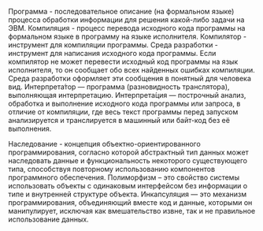 Программа - последовательное описание (на формальном языке) процесса обработки информации для решения какой-либо задачи на ЭВМ. 
Компиляция - процесс перевода исходного кода программы на формальном языке в программу на языке исполнителя. 
Компилятор - инструмент для компиляции программы. 
Среда разработки - инструмент для написания исходного кода программы. 
Если компилятор не может перевести исходный код программы на язык исполнителя, то он сообщает обо всех найденных ошибках компиляции. 
Среда разработки оформляет эти сообщения в понятный для человека вид. 
Интерпрета́тор — программа (разновидность транслятора), выполняющая интерпретацию.
Интерпрета́ция — построчный анализ, обработка и выполнение исходного кода программы или запроса, в отличие от компиляции, где весь текст программы перед запуском анализируется и транслируется в машинный или байт-код без её выполнения.

Наследование - концепция объектно-ориентированного программирования, согласно которой абстрактный тип данных может наследовать данные и функциональность некоторого существующего типа, способствуя повторному использованию компонентов программного обеспечения.
Полиморфизм – это свойство системы использовать объекты с одинаковым интерфейсом без информации о типе и внутренней структуре объекта.
Инкапсуляция — это механизм программирования, объединяющий вместе код и данные, которыми он манипулирует, исключая как вмешательство извне, так и не правильное использование данных. 
